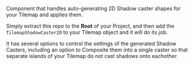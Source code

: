Component that handles auto-generating 2D Shadow caster shapes for your Tilemap and applies them.

Simply extract this repo to the <b>Root</b> of your Project, and then add the `TilemapShadowCaster2D` to your Tilemap object and it will do its job.

It has several options to control the settings of the generated Shadow Casters, including an option to Composite them into a single caster so that separate islands of your Tilemap do not cast shadows onto eachother.
